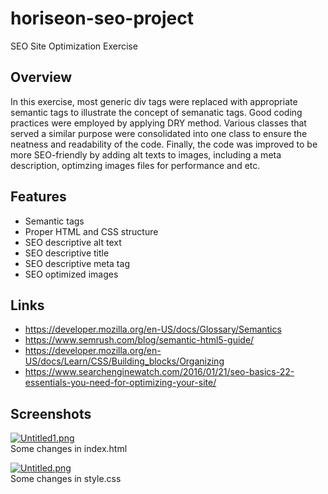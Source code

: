 # horiseon-seo-project
SEO Site Optimization Exercise

## Overview
In this exercise, most generic div tags were replaced with appropriate semantic tags to illustrate the concept of semanatic tags. Good coding practices were employed by applying DRY method. Various classes that served a similar purpose were consolidated into one class to ensure the neatness and readability of the code. Finally, the code was improved to be more SEO-friendly by adding alt texts to images, including a meta description, optimzing images files for performance and etc. 

## Features
- Semantic tags
- Proper HTML and CSS structure
- SEO descriptive alt text
- SEO descriptive title
- SEO descriptive meta tag
- SEO optimized images

## Links
- https://developer.mozilla.org/en-US/docs/Glossary/Semantics
- https://www.semrush.com/blog/semantic-html5-guide/
- https://developer.mozilla.org/en-US/docs/Learn/CSS/Building_blocks/Organizing
- https://www.searchenginewatch.com/2016/01/21/seo-basics-22-essentials-you-need-for-optimizing-your-site/


## Screenshots
[![Untitled1.png](https://i.postimg.cc/Qx3H9qdK/Untitled1.png)](https://postimg.cc/ThtRBgmT)
<br />
Some changes in index.html

[![Untitled.png](https://i.postimg.cc/C5yd4GCt/Untitled.png)](https://postimg.cc/wyV6qsGc)
<br />
Some changes in style.css